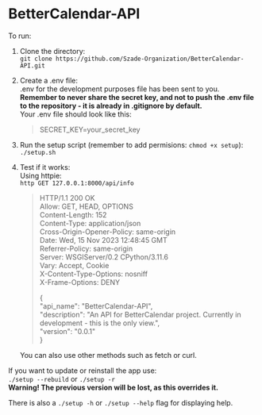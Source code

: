 # BetterCalendar-API  
  
To run:  
1. Clone the directory:  
`git clone https://github.com/Szade-Organization/BetterCalendar-API.git`
2. Create a .env file:  
.env for the development purposes file has been sent to you.  
**Remember to never share the secret key, and not to push the .env file to the repository - it is already in .gitignore by default.**  
Your .env file should look like this:  
    > SECRET_KEY=your_secret_key

4. Run the setup script (remember to add permisions: `chmod +x setup`):  
`./setup.sh`

5. Test if it works:  
Using httpie:  
`http GET 127.0.0.1:8000/api/info`  
    > HTTP/1.1 200 OK  
    > Allow: GET, HEAD, OPTIONS  
    > Content-Length: 152  
    > Content-Type: application/json  
    > Cross-Origin-Opener-Policy: same-origin    
    > Date: Wed, 15 Nov 2023 12:48:45 GMT  
    > Referrer-Policy: same-origin  
    > Server: WSGIServer/0.2 CPython/3.11.6  
    > Vary: Accept, Cookie  
    > X-Content-Type-Options: nosniff  
    > X-Frame-Options: DENY  
    >   
    > {  
    >     "api_name": "BetterCalendar-API",  
    >     "description": "An API for BetterCalendar project. Currently in development - this is the only view.",  
    >     "version": "0.0.1"  
    > }
    
    You can also use other methods such as fetch or curl.
            


If you want to update or reinstall the app use:  
`./setup --rebuild` or `./setup -r`  
**Warning! The previous version will be lost, as this overrides it.**  
  
There is also a `./setup -h` or `./setup --help` flag for displaying help.  
